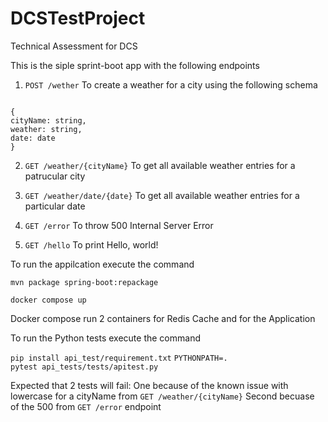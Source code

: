 # DCSTestProject
Technical Assessment for DCS

This is the siple sprint-boot app with the following endpoints

1. <code>POST /wether</code>
To create a weather for a city using the following schema
<code>
{
cityName: string,
weather: string,
date: date
}
</code>

2. <code>GET /weather/{cityName}</code>
To get all available weather entries for a patrucular city

3. <code>GET /weather/date/{date}</code>
To get all available weather entries for a particular date

4. <code>GET /error</code>
To throw 500 Internal Server Error

5. <code>GET /hello</code>
To print Hello, world!


To run the appilcation execute the command

<code>mvn package spring-boot:repackage</code>

<code>docker compose up</code>

Docker compose run 2 containers for Redis Cache and for the Application

To run the Python tests execute the command

<code>pip install api_test/requirement.txt</code>
 <code>PYTHONPATH=. pytest api_tests/tests/apitest.py</code>


Expected that 2 tests will fail:
One because of the known issue with lowercase for a cityName from <code>GET /weather/{cityName}</code>
Second becuase of the 500 from <code>GET /error</code> endpoint
